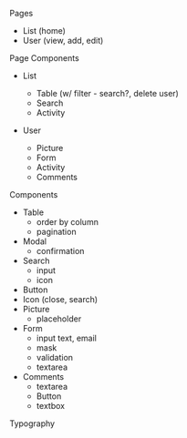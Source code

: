 Pages
- List (home)
- User (view, add, edit)

Page Components
- List
  - Table (w/ filter - search?, delete user)
  - Search
  - Activity

- User
  - Picture
  - Form
  - Activity
  - Comments

Components
- Table
  - order by column
  - pagination
- Modal
  - confirmation
- Search
  - input
  - icon
- Button
- Icon (close, search)
- Picture
  - placeholder
- Form
  - input text, email
  - mask
  - validation
  - textarea
- Comments
  - textarea
  - Button
  - textbox

Typography
